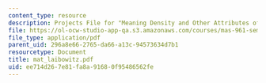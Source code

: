 ```yaml
---
content_type: resource
description: Projects File for "Meaning Density and Other Attributes of Deep Engagement"
file: https://ol-ocw-studio-app-qa.s3.amazonaws.com/courses/mas-961-seminar-on-deep-engagement-fall-2004/ee714d267e81fa8a91680f95486562fe_mat_laibowitz.pdf
file_type: application/pdf
parent_uid: 296a8e66-2765-da66-a13c-94573634d7b1
resourcetype: Document
title: mat_laibowitz.pdf
uid: ee714d26-7e81-fa8a-9168-0f95486562fe
---
```

